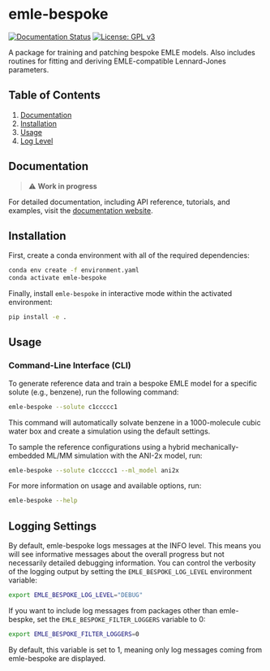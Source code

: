 # emle-bespoke

[![Documentation Status](https://github.com/michellab/emle-bespoke/actions/workflows/docs.yml/badge.svg)](https://michellab.github.io/emle-bespoke/)
[![License: GPL v3](https://img.shields.io/badge/License-GPLv3-blue.svg)](https://www.gnu.org/licenses/gpl-3.0)

A package for training and patching bespoke EMLE models. Also includes routines for fitting and deriving EMLE-compatible Lennard-Jones parameters.

## Table of Contents

1. [Documentation](#documentation)
1. [Installation](#installation)
1. [Usage](#usage)
1. [Log Level](#log-level)

## Documentation

> :warning: **Work in progress**

For detailed documentation, including API reference, tutorials, and examples, visit the [documentation website](https://michellab.github.io/emle-bespoke/).

## Installation

First, create a conda environment with all of the required dependencies:

```bash
conda env create -f environment.yaml
conda activate emle-bespoke
```

Finally, install `emle-bespoke` in interactive mode within the activated environment:

```bash
pip install -e .
```

## Usage

### Command-Line Interface (CLI)

To generate reference data and train a bespoke EMLE model for a specific solute (e.g., benzene), run the following command:

```bash
emle-bespoke --solute c1ccccc1
```

This command will automatically solvate benzene in a 1000-molecule cubic water box and create a simulation using the default settings.

To sample the reference configurations using a hybrid mechanically-embedded ML/MM simulation with the ANI-2x model, run:

```bash
emle-bespoke --solute c1ccccc1 --ml_model ani2x
```

For more information on usage and available options, run:

```bash
emle-bespoke --help
```

## Logging Settings

By default, emle-bespoke logs messages at the INFO level. This means you will see informative messages about the overall progress but not necessarily detailed debugging information. You can control the verbosity of the logging output by setting the `EMLE_BESPOKE_LOG_LEVEL` environment variable:

```bash
export EMLE_BESPOKE_LOG_LEVEL="DEBUG"
```

If you want to include log messages from packages other than emle-bespke, set the `EMLE_BESPOKE_FILTER_LOGGERS` variable to 0:

```bash
export EMLE_BESPOKE_FILTER_LOGGERS=0
```

By default, this variable is set to 1, meaning only log messages coming from emle-bespoke are displayed.
